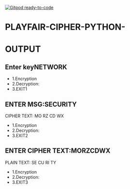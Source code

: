 [![Gitpod ready-to-code](https://img.shields.io/badge/Gitpod-ready--to--code-blue?logo=gitpod)](https://gitpod.io/#https://github.com/AtriSaxena/PLAYFAIR-CIPHER-PYTHON-)

# PLAYFAIR-CIPHER-PYTHON-



# OUTPUT
## Enter keyNETWORK

 - 1.Encryption 
 - 2.Decryption: 
 - 3.EXIT1
 
## ENTER MSG:SECURITY
CIPHER TEXT: MO RZ CD WX 

- 1.Encryption 
- 2.Decryption: 
- 3.EXIT2
 
## ENTER CIPHER TEXT:MORZCDWX
PLAIN TEXT: SE CU RI TY 
- 1.Encryption 
- 2.Decryption: 
- 3.EXIT3
